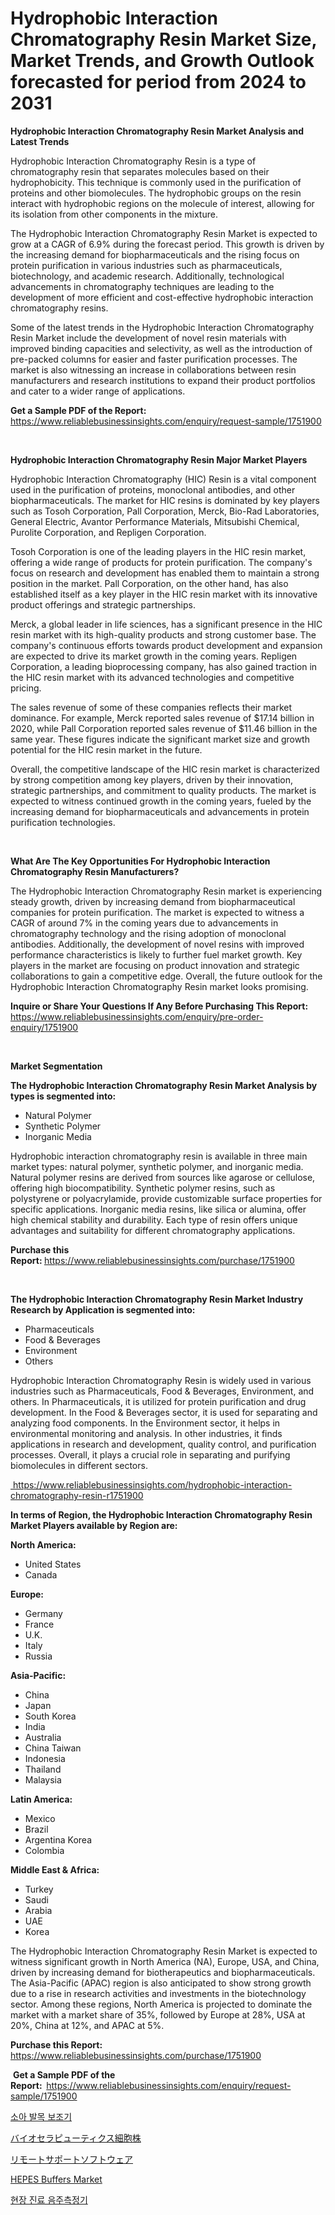 <p><h1>Hydrophobic Interaction Chromatography Resin Market Size, Market Trends, and Growth Outlook forecasted for period from 2024 to 2031</h1></p><p><strong>Hydrophobic Interaction Chromatography Resin Market Analysis and Latest Trends</strong></p>
<p><p>Hydrophobic Interaction Chromatography Resin is a type of chromatography resin that separates molecules based on their hydrophobicity. This technique is commonly used in the purification of proteins and other biomolecules. The hydrophobic groups on the resin interact with hydrophobic regions on the molecule of interest, allowing for its isolation from other components in the mixture.</p><p>The Hydrophobic Interaction Chromatography Resin Market is expected to grow at a CAGR of 6.9% during the forecast period. This growth is driven by the increasing demand for biopharmaceuticals and the rising focus on protein purification in various industries such as pharmaceuticals, biotechnology, and academic research. Additionally, technological advancements in chromatography techniques are leading to the development of more efficient and cost-effective hydrophobic interaction chromatography resins.</p><p>Some of the latest trends in the Hydrophobic Interaction Chromatography Resin Market include the development of novel resin materials with improved binding capacities and selectivity, as well as the introduction of pre-packed columns for easier and faster purification processes. The market is also witnessing an increase in collaborations between resin manufacturers and research institutions to expand their product portfolios and cater to a wider range of applications.</p></p>
<p><strong>Get a Sample PDF of the Report:&nbsp;</strong> <a href="https://www.reliablebusinessinsights.com/enquiry/request-sample/1751900">https://www.reliablebusinessinsights.com/enquiry/request-sample/1751900</a></p>
<p>&nbsp;</p>
<p><strong>Hydrophobic Interaction Chromatography Resin Major Market Players</strong></p>
<p><p>Hydrophobic Interaction Chromatography (HIC) Resin is a vital component used in the purification of proteins, monoclonal antibodies, and other biopharmaceuticals. The market for HIC resins is dominated by key players such as Tosoh Corporation, Pall Corporation, Merck, Bio-Rad Laboratories, General Electric, Avantor Performance Materials, Mitsubishi Chemical, Purolite Corporation, and Repligen Corporation.</p><p>Tosoh Corporation is one of the leading players in the HIC resin market, offering a wide range of products for protein purification. The company's focus on research and development has enabled them to maintain a strong position in the market. Pall Corporation, on the other hand, has also established itself as a key player in the HIC resin market with its innovative product offerings and strategic partnerships.</p><p>Merck, a global leader in life sciences, has a significant presence in the HIC resin market with its high-quality products and strong customer base. The company's continuous efforts towards product development and expansion are expected to drive its market growth in the coming years. Repligen Corporation, a leading bioprocessing company, has also gained traction in the HIC resin market with its advanced technologies and competitive pricing.</p><p>The sales revenue of some of these companies reflects their market dominance. For example, Merck reported sales revenue of $17.14 billion in 2020, while Pall Corporation reported sales revenue of $11.46 billion in the same year. These figures indicate the significant market size and growth potential for the HIC resin market in the future.</p><p>Overall, the competitive landscape of the HIC resin market is characterized by strong competition among key players, driven by their innovation, strategic partnerships, and commitment to quality products. The market is expected to witness continued growth in the coming years, fueled by the increasing demand for biopharmaceuticals and advancements in protein purification technologies.</p></p>
<p>&nbsp;</p>
<p><strong>What Are The Key Opportunities For Hydrophobic Interaction Chromatography Resin Manufacturers?</strong></p>
<p><p>The Hydrophobic Interaction Chromatography Resin market is experiencing steady growth, driven by increasing demand from biopharmaceutical companies for protein purification. The market is expected to witness a CAGR of around 7% in the coming years due to advancements in chromatography technology and the rising adoption of monoclonal antibodies. Additionally, the development of novel resins with improved performance characteristics is likely to further fuel market growth. Key players in the market are focusing on product innovation and strategic collaborations to gain a competitive edge. Overall, the future outlook for the Hydrophobic Interaction Chromatography Resin market looks promising.</p></p>
<p><strong>Inquire or Share Your Questions If Any Before Purchasing This Report:</strong> <a href="https://www.reliablebusinessinsights.com/enquiry/pre-order-enquiry/1751900">https://www.reliablebusinessinsights.com/enquiry/pre-order-enquiry/1751900</a></p>
<p>&nbsp;</p>
<p><strong>Market Segmentation</strong></p>
<p><strong>The Hydrophobic Interaction Chromatography Resin Market Analysis by types is segmented into:</strong></p>
<p><ul><li>Natural Polymer</li><li>Synthetic Polymer</li><li>Inorganic Media</li></ul></p>
<p><p>Hydrophobic interaction chromatography resin is available in three main market types: natural polymer, synthetic polymer, and inorganic media. Natural polymer resins are derived from sources like agarose or cellulose, offering high biocompatibility. Synthetic polymer resins, such as polystyrene or polyacrylamide, provide customizable surface properties for specific applications. Inorganic media resins, like silica or alumina, offer high chemical stability and durability. Each type of resin offers unique advantages and suitability for different chromatography applications.</p></p>
<p><strong>Purchase this Report:&nbsp;</strong><a href="https://www.reliablebusinessinsights.com/purchase/1751900">https://www.reliablebusinessinsights.com/purchase/1751900</a></p>
<p>&nbsp;</p>
<p><strong>The Hydrophobic Interaction Chromatography Resin Market Industry Research by Application is segmented into:</strong></p>
<p><ul><li>Pharmaceuticals</li><li>Food & Beverages</li><li>Environment</li><li>Others</li></ul></p>
<p><p>Hydrophobic Interaction Chromatography Resin is widely used in various industries such as Pharmaceuticals, Food & Beverages, Environment, and others. In Pharmaceuticals, it is utilized for protein purification and drug development. In the Food & Beverages sector, it is used for separating and analyzing food components. In the Environment sector, it helps in environmental monitoring and analysis. In other industries, it finds applications in research and development, quality control, and purification processes. Overall, it plays a crucial role in separating and purifying biomolecules in different sectors.</p></p>
<p><a href="https://www.reliablebusinessinsights.com/hydrophobic-interaction-chromatography-resin-r1751900">&nbsp;https://www.reliablebusinessinsights.com/hydrophobic-interaction-chromatography-resin-r1751900</a></p>
<p><strong>In terms of Region, the Hydrophobic Interaction Chromatography Resin Market Players available by Region are:</strong></p>
<p>
    <p> <strong> North America: </strong>
        <ul>
            <li>United States</li>
            <li>Canada</li>
        </ul>
        </p> 
    <p> <strong> Europe: </strong>
        <ul>
            <li>Germany</li>
            <li>France</li>
            <li>U.K.</li>
            <li>Italy</li>
            <li>Russia</li>
        </ul>
        </p> 
    <p> <strong> Asia-Pacific: </strong>
        <ul>
            <li>China</li>
            <li>Japan</li>
            <li>South Korea</li>
            <li>India</li>
            <li>Australia</li>
            <li>China Taiwan</li>
            <li>Indonesia</li>
            <li>Thailand</li>
            <li>Malaysia</li>
        </ul>
        </p> 
    <p> <strong> Latin America: </strong>
        <ul>
            <li>Mexico</li>
            <li>Brazil</li>
            <li>Argentina Korea</li>
            <li>Colombia</li>
        </ul>
        </p> 
    <p> <strong> Middle East & Africa: </strong>
        <ul>
            <li>Turkey</li>
            <li>Saudi</li>
            <li>Arabia</li>
            <li>UAE</li>
            <li>Korea</li>
        </ul>
    </p>
    </p>
<p><p>The Hydrophobic Interaction Chromatography Resin Market is expected to witness significant growth in North America (NA), Europe, USA, and China, driven by increasing demand for biotherapeutics and biopharmaceuticals. The Asia-Pacific (APAC) region is also anticipated to show strong growth due to a rise in research activities and investments in the biotechnology sector. Among these regions, North America is projected to dominate the market with a market share of 35%, followed by Europe at 28%, USA at 20%, China at 12%, and APAC at 5%.</p></p>
<p><strong>Purchase this Report: </strong><a href="https://www.reliablebusinessinsights.com/purchase/1751900">https://www.reliablebusinessinsights.com/purchase/1751900</a></p>
<p>&nbsp;<strong>Get a Sample PDF of the Report:&nbsp;&nbsp;</strong><a href="https://www.reliablebusinessinsights.com/enquiry/request-sample/1751900">https://www.reliablebusinessinsights.com/enquiry/request-sample/1751900</a></p>
<p><strong></strong></p>
<p><p><a href="https://medium.com/@earleciamcneil2024/%EA%B8%80%EB%A1%9C%EB%B2%8C-%EC%86%8C%EC%95%84-%EB%B0%9C%EB%AA%A9-%EA%B5%90%EC%A0%95%EA%B8%B0-%EC%8B%9C%EC%9E%A5%EC%9D%98-%EA%B8%B0%ED%9A%8C%EC%99%80-2024%EB%85%84%EB%B6%80%ED%84%B0-2031%EB%85%84%EA%B9%8C%EC%A7%80%EC%9D%98-%EC%98%88%EC%B8%A1-4f364e701fb2">소아 발목 보조기</a></p><p><a href="https://medium.com/@qirvhhyf42/2024%E5%B9%B4%E3%81%8B%E3%82%892031%E5%B9%B4%E3%81%BE%E3%81%A7%E3%81%AE%E6%9C%9F%E9%96%93%E3%81%AE%E3%82%B0%E3%83%AD%E3%83%BC%E3%83%90%E3%83%AB%E7%94%9F%E7%89%A9%E5%AD%A6%E7%9A%84%E8%A3%BD%E5%89%A4%E7%B4%B0%E8%83%9E%E7%B3%BB%E5%B8%82%E5%A0%B4%E3%81%AE%E3%82%B9%E3%82%B3%E3%83%BC%E3%83%97%E3%81%A8%E6%80%A5%E9%80%9F%E3%81%AB%E6%88%90%E9%95%B7%E3%81%97%E3%81%A6%E3%81%84%E3%82%8B-%E3%81%AEcagr%E3%81%AB%E3%81%A4%E3%81%84%E3%81%A6%E3%81%AE%E8%A9%B3%E7%B4%B0%E3%81%AA%E5%88%86%E6%9E%90-fe449483ce33">バイオセラピューティクス細胞株</a></p><p><a href="https://github.com/LenoraKris2023/Market-Research-Report-List-1/blob/main/1847197134787.md">リモートサポートソフトウェア</a></p><p><a href="https://github.com/kosella/Market-Research-Report-List-3/blob/main/hepes-buffers-market.md">HEPES Buffers Market</a></p><p><a href="https://medium.com/@earleciamcneil2024/%EA%B8%80%EB%A1%9C%EB%B2%8C-%ED%8F%AC%EC%9D%B8%ED%8A%B8-%EC%98%A4%EB%B8%8C-%EC%BC%80%EC%96%B4-%ED%98%B8%ED%9D%A1%EA%B8%B0%EC%B8%A1%EC%A0%95%EC%9E%A5%EC%B9%98-%EC%8B%9C%EC%9E%A5-%EA%B7%9C%EB%AA%A8-%EB%B0%8F-%EC%A0%90%EC%9C%A0%EC%9C%A8-%EB%B6%84%EC%84%9D-%EC%A0%9C%ED%92%88-%EC%9C%A0%ED%98%95-%EC%9D%91%EC%9A%A9-%EB%B6%84%EC%95%BC-%EC%A7%80%EC%97%AD%EB%B3%84-%EC%98%88%EC%B8%A1-2024-2031-d80deddb3d0d">현장 진료 음주측정기</a></p></p>